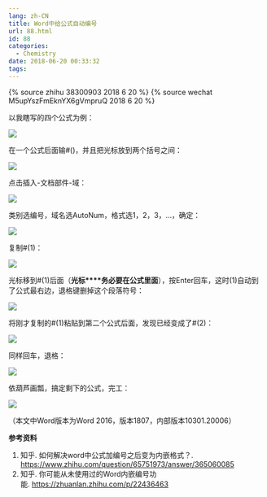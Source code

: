 ```yaml
---
lang: zh-CN
title: Word中给公式自动编号
url: 88.html
id: 88
categories:
  - Chemistry
date: 2018-06-20 00:33:32
tags:
---
```

{% source zhihu 38300903 2018 6 20 %}
{% source wechat M5upYszFmEknYX6gVmpruQ 2018 6 20 %}

以我瞎写的四个公式为例：  
<!--more-->

![](https://bb.njzjz.win/file/jinzhe/img/1k2LbKMgckUdhbimlXza1Lpqzbh3Fg5cN)

在一个公式后面输#()，并且把光标放到两个括号之间：

![](https://bb.njzjz.win/file/jinzhe/img/1vP8xgkwd-yaKAFynOWOnt7rQ-2EWqd_S)

点击插入-文档部件-域：

![](https://bb.njzjz.win/file/jinzhe/img/1o0cxj03yPV9KYRw7mVGWAohdqfXOf6Nr)

类别选编号，域名选AutoNum，格式选1，2，3，…，确定：  

![](https://bb.njzjz.win/file/jinzhe/img/18ZgV4M3cQevNPKC8UimY5_RmtQrRNK26)

复制#(1)：

![](https://bb.njzjz.win/file/jinzhe/img/1R1KQyzX3GKQSqDIS_nMGoUNERjGLjnsJ)

光标移到#(1)后面（**光标****务必要在公式里面**），按Enter回车，这时(1)自动到了公式最右边，退格键删掉这个段落符号：

![](https://bb.njzjz.win/file/jinzhe/img/14LPS36GYWoBnKt1WhTZYxBQH8txBs084)

将刚才复制的#(1)粘贴到第二个公式后面，发现已经变成了#(2)：

![](https://bb.njzjz.win/file/jinzhe/img/1xCZ6MomGmP5C3Qpb0x9B5PYpMNCi-eh5)

同样回车，退格：

![](https://bb.njzjz.win/file/jinzhe/img/1GMdF68ga3BGjafjN-TBMeTciWc7u58fc)

依葫芦画瓢，搞定剩下的公式，完工：

![](https://bb.njzjz.win/file/jinzhe/img/1Hq233l1o-gzdF1mgLE9OTHSs8GDzYPIG)

（本文中Word版本为Word 2016，版本1807，内部版本10301.20006）

**参考资料**

1.  知乎. 如何解决word中公式加编号之后变为内嵌格式？. https://www.zhihu.com/question/65751973/answer/365060085
2.  知乎. 你可能从未使用过的Word内嵌编号功能. https://zhuanlan.zhihu.com/p/22436463
